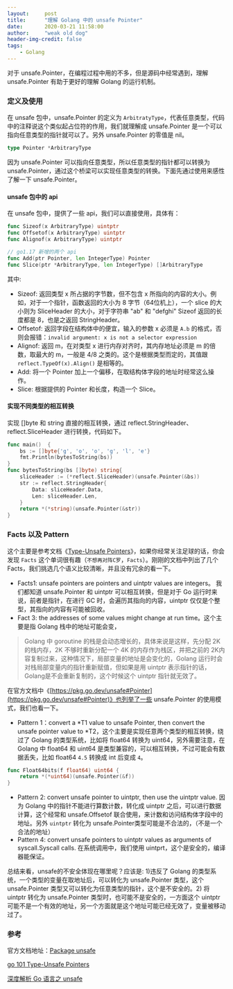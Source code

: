 ```yaml
---
layout:     post
title:      "理解 Golang 中的 unsafe Pointer"
date:       2020-03-21 11:58:00
author:     "weak old dog"
header-img-credit: false
tags:
    - Golang
---
```


对于 unsafe.Pointer，在编程过程中用的不多，但是源码中经常遇到，理解 unsafe.Pointer 有助于更好的理解 Golang 的运行机制。

### 定义及使用
在 unsafe 包中，unsafe.Pointer 的定义为 `ArbitratyType`，代表任意类型，代码中的注释说这个类似起占位符的作用，我们就理解成 unsafe.Pointer 是一个可以指向任意类型的指针就可以了。另外 unsafe.Pointer 的零值是 nil。
```go
type Pointer *ArbitraryType
```
因为 unsafe.Pointer 可以指向任意类型，所以任意类型的指针都可以转换为 unsafe.Pointer，通过这个桥梁可以实现任意类型的转换。下面先通过使用来感性了解一下 unsafe.Pointer。

#### unsafe 包中的 api
在 unsafe 包中，提供了一些 api，我们可以直接使用，具体有：
```go 
func Sizeof(x ArbitraryType) uintptr
func Offsetof(x ArbitraryType) uintptr
func Alignof(x ArbitraryType) uintptr

// go1.17 新增的两个 api
func Add(ptr Pointer, len IntegerType) Pointer
func Slice(ptr *ArbitraryType, len IntegerType) []ArbitraryType
```
其中:
* Sizeof: 返回类型 x 所占据的字节数，但不包含 x 所指向的内容的大小。例如，对于一个指针，函数返回的大小为 8 字节（64位机上），一个 slice 的大小则为 SliceHeader 的大小，对于字符串 "ab" 和 "defghi" Sizeof 返回的长度都是 8，也是之返回 StringHeader。
* Offsetof: 返回字段在结构体中的便宜，输入的参数 x 必须是 `A.b` 的格式，否则会报错：`invalid argument: x is not a selector expression`
* Alignof: 返回 m，在对类型 x 进行内存对齐时，其内存地址必须是 m 的倍数，取最大的 m，一般是 4/8 之类的。这个是根据类型而定的，其值跟`reflect.TypeOf(x).Align()` 是相等的。
* Add: 将一个 Pointer 加上一个偏移，在取结构体字段的地址时经常这么操作。
* Slice: 根据提供的 Pointer 和长度，构造一个 Slice。

#### 实现不同类型的相互转换
实现 []byte 和 string 直接的相互转换，通过 reflect.StringHeader、reflect.SliceHeader 进行转换，代码如下。
```go
func main()  {
	bs := []byte{'g', 'o', 'o', 'g', 'l', 'e'}
	fmt.Println(bytesToString(bs))
}
func bytesToString(bs []byte) string{
	sliceHeader := (*reflect.SliceHeader)(unsafe.Pointer(&bs))
	str := reflect.StringHeader{
		Data: sliceHeader.Data,
		Len: sliceHeader.Len,
	}
	return *(*string)(unsafe.Pointer(&str))
}
```

### Facts 以及 Pattern
这个主要是参考文档《[Type-Unsafe Pointers](https://go101.org/article/unsafe.html)》，如果你经常关注足球的话，你会发现 `Facts` 这个单词很有趣（`不想再对阵C罗`，`Facts`）。刚刚的文档中列出了几个 Facts，我们挑选几个语义比较清晰，并且没有冗余的看一下。

* Facts1: unsafe pointers are pointers and uintptr values are integers。 我们都知道 unsafe.Pointer 和 uintptr 可以相互转换，但是对于 Go 运行时来说，前者是指针，在进行 GC 时，会遍历其指向的内容，uintptr 仅仅是个整型，其指向的内容有可能被回收。
* Fact 3: the addresses of some values might change at run time。这个主要是指 Golang 栈中的地址可能会变，
> Golang 中 goroutine 的栈是会动态增长的，具体来说是这样，先分配 2K 的栈内存，2K 不够时重新分配一个 4K 的内存作为栈区，并把之前的 2K内容复制过来，这种情况下，局部变量的地址是会变化的，Golang 运行时会对栈局部变量内的指针重新赋值，但如果是用 uintptr 表示指针的话，Golang是不会重新复制的，这个时候这个 uintptr 指针就无效了。

在官方文档中《[https://pkg.go.dev/unsafe#Pointer](https://pkg.go.dev/unsafe#Pointer)》也列举了一些 unsafe.Pointer 的使用模式，我们也看一下。
* Pattern 1：convert a *T1 value to unsafe Pointer, then convert the unsafe pointer value to *T2，这个主要是实现任意两个类型的相互转换，绕过了 Golang 的类型系统，比如将 float64 转换为 uint64，另外需要注意，在 Golang 中 float64 和 uint64 是类型兼容的，可以相互转换，不过可能会有数据丢失，比如 float64 `4.5` 转换成 int 后变成 `4`。
```go
func Float64bits(f float64) uint64 {
	return *(*uint64)(unsafe.Pointer(&f))
}
```
* Pattern 2: convert unsafe pointer to uintptr, then use the uintptr value. 因为 Golang 中的指针不能进行算数计数，转化成 uintptr 之后，可以进行数据计算，这个经常和 unsafe.Offsetof 联合使用，来计数和访问结构体字段中的地址。另外 `uintptr` 转化为 unsafe.Pointer类型可能是不合法的，（不是一个合法的地址）
* Pattern 4: convert unsafe pointers to uintptr values as arguments of syscall.Syscall calls. 在系统调用中，我们使用 uintprt，这个是安全的，编译器能保证。

总结来看，unsafe的不安全体现在哪里呢？应该是: 1)违反了 Golang 的类型系统，一个类型的变量在取地址后，可以转化为 unsafe.Pointer 类型，这个 unsafe.Pointer 类型又可以转化为任意类型的指针，这个是不安全的。2) 将 uintptr 转化为 unsafe.Pointer 类型时，也可能不是安全的，一方面这个 uintptr 可能不是一个有效的地址，另一个方面就是这个地址可能已经无效了，变量被移动过了。

### 参考

官方文档地址：[Package unsafe](https://golang.org/pkg/unsafe/)

[go 101 Type-Unsafe Pointers](https://go101.org/article/unsafe.html)

[深度解析 Go 语言之 unsafe](https://www.cnblogs.com/qcrao-2018/p/10964692.html)